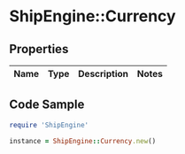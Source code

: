 # ShipEngine::Currency

## Properties

Name | Type | Description | Notes
------------ | ------------- | ------------- | -------------

## Code Sample

```ruby
require 'ShipEngine'

instance = ShipEngine::Currency.new()
```


